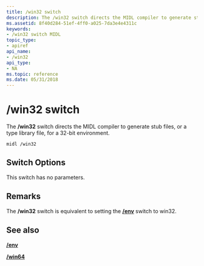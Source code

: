 ```yaml
---
title: /win32 switch
description: The /win32 switch directs the MIDL compiler to generate stub files, or a type library file, for a 32-bit environment.
ms.assetid: 8f40d284-51ef-4ff0-a025-7da3e4e4311c
keywords:
- /win32 switch MIDL
topic_type:
- apiref
api_name:
- /win32
api_type:
- NA
ms.topic: reference
ms.date: 05/31/2018
---
```


# /win32 switch

The **/win32** switch directs the MIDL compiler to generate stub files, or a type library file, for a 32-bit environment.

``` syntax
midl /win32
```

## Switch Options

This switch has no parameters.

## Remarks

The **/win32** switch is equivalent to setting the [**/env**](-env.md) switch to win32.

## See also

<dl> <dt>

[**/env**](-env.md)
</dt> <dt>

[**/win64**](-win64.md)
</dt> </dl>

 

 




